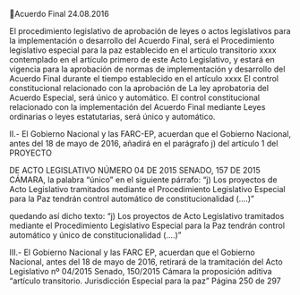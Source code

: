 Acuerdo Final 
24.08.2016 

El procedimiento legislativo de aprobación de leyes o actos legislativos para la implementación o 
desarrollo del Acuerdo Final, será el Procedimiento legislativo especial para la paz establecido en 
el artículo transitorio xxxx contemplado en el artículo primero de este Acto Legislativo, y estará 
en  vigencia  para  la  aprobación  de  normas  de  implementación  y  desarrollo  del  Acuerdo  Final 
durante el tiempo establecido en el artículo xxxx 
El  control  constitucional  relacionado  con  la  aprobación  de  La  ley  aprobatoria  del  Acuerdo 
Especial, será único y automático. 
El  control  constitucional  relacionado  con  la  implementación  del  Acuerdo  Final  mediante  Leyes 
ordinarias o leyes estatutarias, será único y automático. 
 

II.- El Gobierno Nacional y las FARC-EP, acuerdan que el Gobierno Nacional, antes 
del 18 de mayo de 2016, añadirá en el parágrafo j)  del artículo 1  del PROYECTO 

DE  ACTO  LEGISLATIVO  NÚMERO  04  DE  2015  SENADO,  157  DE  2015 
CÁMARA, la palabra “único” en el siguiente párrafo: 
“j)  Los  proyectos  de  Acto  Legislativo  tramitados  mediante  el  Procedimiento  Legislativo 
Especial para la Paz tendrán control automático de constitucionalidad  (….)” 
 

quedando así dicho texto: 
“j)  Los  proyectos  de  Acto  Legislativo  tramitados  mediante  el  Procedimiento  Legislativo 
Especial para la Paz tendrán control automático y único  de constitucionalidad  (….)” 

III.- El Gobierno Nacional y las FARC EP, acuerdan que el Gobierno Nacional, antes 
del 18 de mayo de 2016,  retirará de la tramitación del Acto Legislativo nº 04/2015 
Senado, 150/2015 Cámara la proposición aditiva “artículo transitorio. Jurisdicción 
Especial para la paz” 
Página 250 de 297 
 

